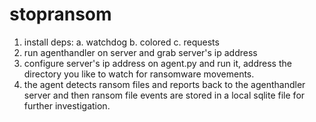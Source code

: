 # stopransom
1. install deps:
 a. watchdog
 b. colored
 c. requests
2. run agenthandler on server and grab server's ip address
3. configure server's ip address on agent.py and run it, address the directory 
 you like to watch for ransomware movements.
4. the agent detects ransom files and reports back to the agenthandler 
 server and then ransom file events are stored in a local sqlite file for further investigation.
